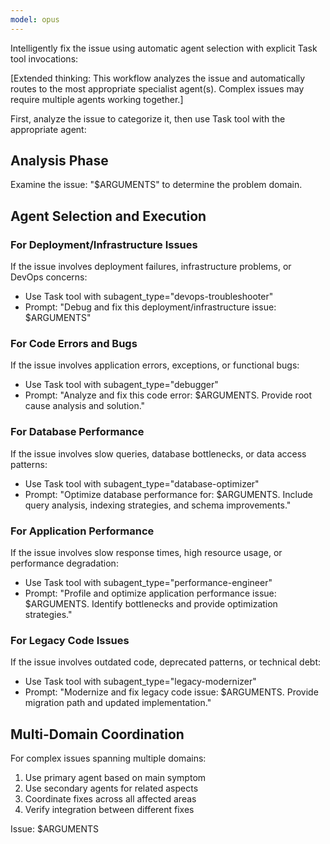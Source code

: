 ```yaml
---
model: opus
---
```


Intelligently fix the issue using automatic agent selection with explicit Task tool invocations:

\[Extended thinking: This workflow analyzes the issue and automatically routes to the most appropriate specialist
agent(s). Complex issues may require multiple agents working together.\]

First, analyze the issue to categorize it, then use Task tool with the appropriate agent:

## Analysis Phase

Examine the issue: "$ARGUMENTS" to determine the problem domain.

## Agent Selection and Execution

### For Deployment/Infrastructure Issues

If the issue involves deployment failures, infrastructure problems, or DevOps concerns:

- Use Task tool with subagent_type="devops-troubleshooter"
- Prompt: "Debug and fix this deployment/infrastructure issue: $ARGUMENTS"

### For Code Errors and Bugs

If the issue involves application errors, exceptions, or functional bugs:

- Use Task tool with subagent_type="debugger"
- Prompt: "Analyze and fix this code error: $ARGUMENTS. Provide root cause analysis and solution."

### For Database Performance

If the issue involves slow queries, database bottlenecks, or data access patterns:

- Use Task tool with subagent_type="database-optimizer"
- Prompt: "Optimize database performance for: $ARGUMENTS. Include query analysis, indexing strategies, and schema
  improvements."

### For Application Performance

If the issue involves slow response times, high resource usage, or performance degradation:

- Use Task tool with subagent_type="performance-engineer"
- Prompt: "Profile and optimize application performance issue: $ARGUMENTS. Identify bottlenecks and provide optimization
  strategies."

### For Legacy Code Issues

If the issue involves outdated code, deprecated patterns, or technical debt:

- Use Task tool with subagent_type="legacy-modernizer"
- Prompt: "Modernize and fix legacy code issue: $ARGUMENTS. Provide migration path and updated implementation."

## Multi-Domain Coordination

For complex issues spanning multiple domains:

1. Use primary agent based on main symptom
1. Use secondary agents for related aspects
1. Coordinate fixes across all affected areas
1. Verify integration between different fixes

Issue: $ARGUMENTS
